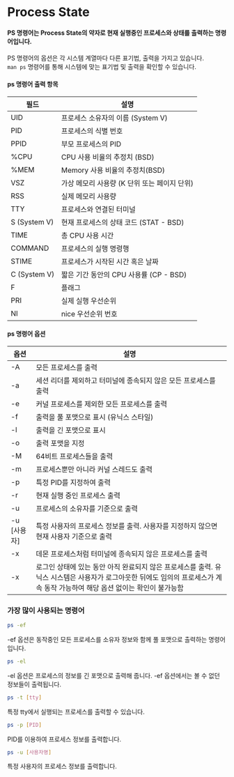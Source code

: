 # Process State

#### PS 명령어는 Process State의 약자로 현재 실행중인 프로세스와 상태를 출력하는 명령어입니다.

PS 명령어의 옵션은 각 시스템 계열마다 다른 표기법, 출력을 가지고 있습니다.  
`man ps` 명령어를 통해 시스템에 맞는 표기법 및 출력을 확인할 수 있습니다.

#### ps 명령어 출력 항목

| 필드         | 설명                                         |
| ------------ | -------------------------------------------- |
| UID          | 프로세스 소유자의 이름 (System V)            |
| PID          | 프로세스의 식별 번호                         |
| PPID         | 부모 프로세스의 PID                          |
| %CPU         | CPU 사용 비율의 추정치 (BSD)                 |
| %MEM         | Memory 사용 비율의 추정치(BSD)               |
| VSZ          | 가상 메모리 사용량 (K 단위 또는 페이지 단위) |
| RSS          | 실제 메모리 사용량                           |
| TTY          | 프로세스와 연결된 터미널                     |
| S (System V) | 현재 프로세스의 상태 코드 (STAT - BSD)       |
| TIME         | 총 CPU 사용 시간                             |
| COMMAND      | 프로세스의 실행 명령행                       |
| STIME        | 프로세스가 시작된 시간 혹은 날짜             |
| C (System V) | 짧은 기간 동안의 CPU 사용률 (CP - BSD)       |
| F            | 플래그                                       |
| PRI          | 실제 실행 우선순위                           |
| NI           | nice 우선순위 번호                           |

#### ps 명령어 옵션

| 옵션        | 설명                                                                                                                                                                         |
| ----------- | ---------------------------------------------------------------------------------------------------------------------------------------------------------------------------- |
| -A          | 모든 프로세스를 출력                                                                                                                                                         |
| -a          | 세션 리더를 제외하고 터미널에 종속되지 않은 모든 프로세스를 출력                                                                                                             |
| -e          | 커널 프로세스를 제외한 모든 프로세스를 출력                                                                                                                                  |
| -f          | 출력을 풀 포맷으로 표시 (유닉스 스타일)                                                                                                                                      |
| -l          | 출력을 긴 포맷으로 표시                                                                                                                                                      |
| -o          | 출력 포맷을 지정                                                                                                                                                             |
| -M          | 64비트 프로세스들을 출력                                                                                                                                                     |
| -m          | 프로세스뿐만 아니라 커널 스레드도 출력                                                                                                                                       |
| -p          | 특정 PID를 지정하여 출력                                                                                                                                                     |
| -r          | 현재 실행 중인 프로세스 출력                                                                                                                                                 |
| -u          | 프로세스의 소유자를 기준으로 출력                                                                                                                                            |
| -u [사용자] | 특정 사용자의 프로세스 정보를 출력. 사용자를 지정하지 않으면 현재 사용자 기준으로 출력                                                                                       |
| -x          | 데몬 프로세스처럼 터미널에 종속되지 않은 프로세스를 출력                                                                                                                     |
| -x          | 로그인 상태에 있는 동안 아직 완료되지 않은 프로세스를 출력. 유닉스 시스템은 사용자가 로그아웃한 뒤에도 임의의 프로세스가 계속 동작 가능하여 해당 옵션 없이는 확인이 불가능함 |

### 가장 많이 사용되는 명령어

```sh
ps -ef
```

-ef 옵션은 동작중인 모든 프로세스를 소유자 정보와 함께 풀 포맷으로 출력하는 명령어입니다.

```sh
ps -el
```

-el 옵션은 프로세스의 정보를 긴 포맷으로 출력해 줍니다. -ef 옵션에서는 볼 수 없던 정보들이 출력됩니다.

```sh
ps -t [tty]
```

특정 tty에서 실행되는 프로세스를 출력할 수 있습니다.

```sh
ps -p [PID]
```

PID를 이용하여 프로세스 정보를 출력합니다.

```sh
ps -u [사용자명]
```

특정 사용자의 프로세스 정보를 출력합니다.
